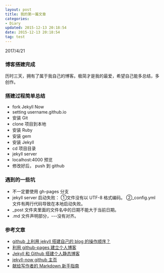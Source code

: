 ```yaml
---
layout: post
title: 我的第一篇文章
categories:
- Diary
updated: 2015-12-13 20:18:54
date: 2015-12-13 20:18:54
tag: test
---
```



2017/4/21




### 博客搭建完成

历时三天，拥有了属于我自己的博客。极简才是我的最爱，希望自己能多总结，多创作。

<!--more-->

### 搭建过程简单总结
- fork Jekyll Now
- setting username.github.io
- 安装 Git
- clone 项目到本地
- 安装 Ruby
- 安装 gem
- 安装 Jekyll
- cd 项目目录
- jekyll server
- localhost:4000 预览
- 修改好后， push 到 github


### 遇到的一些坑
- 不一定要使用 gh-pages 分支
- jekyll server 启动失败：
①文件没有以 UTF-8 格式编码。
②_config.yml  文件有两行代码导致在本地启动失败。
- _post 文件夹里面的文件名中的日期不能大于当前日期。
- .md 文件声明部分，---没有对齐。





















### 参考文章
- [github 上利用 jekyll 搭建自己的 blog 的操作顺序？](https://www.zhihu.com/question/30018945)
- [利用 github-pages 建立个人博客](http://www.ezlippi.com/blog/2015/03/github-pages-blog.html)
- [Jekyll 和 Github 搭建个人静态博客](http://pwnny.cn/original/2016/06/26/MakeBlog.html#NativeBuild05)
- [jekyll-now github 主页](https://github.com/barryclark/jekyll-now)
- [献给写作者的 Markdown 新手指南](http://www.jianshu.com/p/q81RER)
